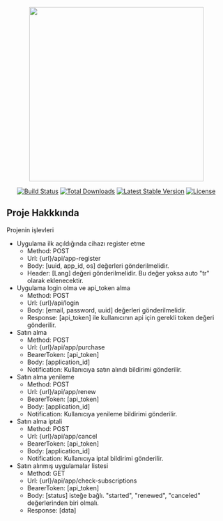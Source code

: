 <p align="center"><a href="https://laravel.com" target="_blank"><img src="https://raw.githubusercontent.com/laravel/art/master/logo-lockup/5%20SVG/2%20CMYK/1%20Full%20Color/laravel-logolockup-cmyk-red.svg" width="400"></a></p>

<p align="center">
<a href="https://travis-ci.org/laravel/framework"><img src="https://travis-ci.org/laravel/framework.svg" alt="Build Status"></a>
<a href="https://packagist.org/packages/laravel/framework"><img src="https://img.shields.io/packagist/dt/laravel/framework" alt="Total Downloads"></a>
<a href="https://packagist.org/packages/laravel/framework"><img src="https://img.shields.io/packagist/v/laravel/framework" alt="Latest Stable Version"></a>
<a href="https://packagist.org/packages/laravel/framework"><img src="https://img.shields.io/packagist/l/laravel/framework" alt="License"></a>
</p>

## Proje Hakkkında

Projenin işlevleri  

- Uygulama ilk açıldığında cihazı register etme
  - Method: POST
  - Url: {url}/api/app-register
  - Body: [uuid, app_id, os] değerleri gönderilmelidir.
  - Header: [Lang] değeri gönderilmelidir. Bu değer yoksa auto "tr" olarak eklenecektir.
- Uygulama login olma ve api_token alma
  - Method: POST
  - Url: {url}/api/login
  - Body: [email, password, uuid] değerleri gönderilmelidir.
  - Response: [api_token] ile kullanıcının api için gerekli token değeri gönderilir.
- Satın alma
  - Method: POST
  - Url: {url}/api/app/purchase
  - BearerToken: [api_token]
  - Body: [application_id]
  - Notification: Kullanıcıya satın alındı bildirimi gönderilir.
- Satın alma yenileme
  - Method: POST
  - Url: {url}/api/app/renew
  - BearerToken: [api_token]
  - Body: [application_id]
  - Notification: Kullanıcıya yenileme bildirimi gönderilir.
- Satın alma iptali
  - Method: POST
  - Url: {url}/api/app/cancel
  - BearerToken: [api_token]
  - Body: [application_id]
  - Notification: Kullanıcıya iptal bildirimi gönderilir.
- Satın alınmış uygulamalar listesi
    - Method: GET
    - Url: {url}/api/app/check-subscriptions
    - BearerToken: [api_token]
    - Body: [status] isteğe bağlı. "started", "renewed", "canceled" değerlerinden biri olmalı.
    - Response: [data]
